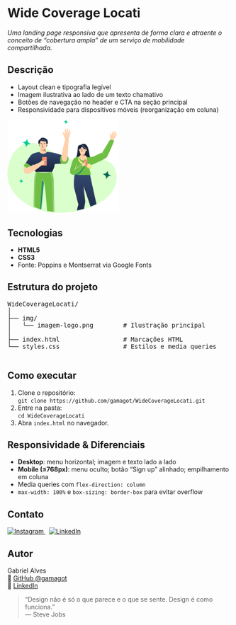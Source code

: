 

<h1>Wide Coverage Locati</h1>
<p><em>Uma landing page responsiva que apresenta de forma clara e atraente o conceito de “cobertura ampla” de um serviço de mobilidade compartilhada.</em></p>

<h2>Descrição</h2>
      <ul>
        <li>Layout clean e tipografia legível</li>
        <li>Imagem ilustrativa ao lado de um texto chamativo</li>
        <li>Botões de navegação no header e CTA na seção principal</li>
        <li>Responsividade para dispositivos móveis (reorganização em coluna)</li>
      </ul>

 <img src="./img/imagem-logo.png" alt="Preview do layout principal" width="50%">

 <h2>Tecnologias</h2>
      <ul>
        <li><strong>HTML5</strong></li>
        <li><strong>CSS3</strong></li>
        <li>Fonte: Poppins e Montserrat via Google Fonts</li>
      </ul>

   <h2>Estrutura do projeto</h2>
      <pre>
WideCoverageLocati/
│
├── img/
│   └── imagem-logo.png        # Ilustração principal
│
├── index.html                 # Marcações HTML
└── styles.css                 # Estilos e media queries
      </pre>

   <h2>Como executar</h2>
      <ol>
        <li>Clone o repositório:<br>
          <code>git clone https://github.com/gamagot/WideCoverageLocati.git</code>
        </li>
        <li>Entre na pasta:<br>
          <code>cd WideCoverageLocati</code>
        </li>
        <li>Abra <code>index.html</code> no navegador.</li>
      </ol>

   <h2>Responsividade &amp; Diferenciais</h2>
      <ul>
        <li><strong>Desktop</strong>: menu horizontal; imagem e texto lado a lado</li>
        <li><strong>Mobile (≤768px)</strong>: menu oculto; botão “Sign up” alinhado; empilhamento em coluna</li>
        <li>Media queries com <code>flex-direction: column</code></li>
        <li><code>max-width: 100%</code> e <code>box-sizing: border-box</code> para evitar overflow</li>
      </ul>

   <h2>Contato</h2>
      <p>
        <a href="https://www.instagram.com/gabriel_magot/" target="_blank">
          <img src="https://img.shields.io/badge/Instagram-E4405F?style=for-the-badge&amp;logo=instagram&amp;logoColor=white" alt="Instagram">
        </a>
        &nbsp;
        <a href="https://www.linkedin.com/in/gabriel-de-jesus-alves/" target="_blank">
          <img src="https://img.shields.io/badge/LinkedIn-0077B5?style=for-the-badge&amp;logo=linkedin&amp;logoColor=white" alt="LinkedIn">
        </a>
      </p>

   <h2>Autor</h2>
      <p>
        Gabriel Alves<br>
        🔗 <a href="https://github.com/gamagot">GitHub @gamagot</a><br>
        🔗 <a href="https://www.linkedin.com/in/gabriel-de-jesus-alves/">LinkedIn</a>
      </p>

   <blockquote>
        “Design não é só o que parece e o que se sente. Design é como funciona.”<br>
        &mdash; Steve Jobs
      </blockquote>
